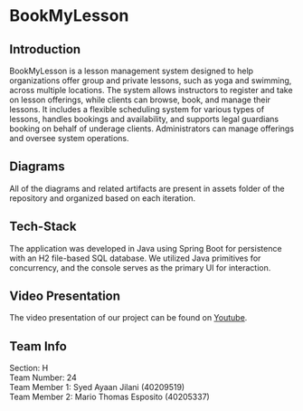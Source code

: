 # BookMyLesson

## Introduction
BookMyLesson is a lesson management system designed to help organizations offer group and private lessons, such as yoga and swimming, across multiple locations. The system allows instructors to register and take on lesson offerings, while clients can browse, book, and manage their lessons. It includes a flexible scheduling system for various types of lessons, handles bookings and availability, and supports legal guardians booking on behalf of underage clients. Administrators can manage offerings and oversee system operations.

## Diagrams
All of the diagrams and related artifacts are present in assets folder of the repository and organized based on each iteration.

## Tech-Stack
The application was developed in Java using Spring Boot for persistence with an H2 file-based SQL database. We utilized Java primitives for concurrency, and the console serves as the primary UI for interaction.

## Video Presentation
The video presentation of our project can be found on [Youtube](https://youtu.be/488FL7Y1luw).

## Team Info
Section: H </br>
Team Number: 24 </br>
Team Member 1: Syed Ayaan Jilani (40209519) </br>
Team Member 2: Mario Thomas Esposito (40205337)
